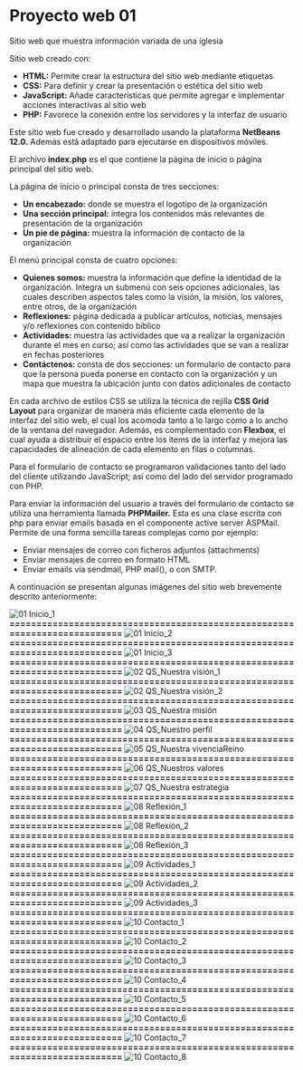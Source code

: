 # Proyecto web 01
Sitio web que muestra información variada de una iglesia

Sitio web creado con:
- **HTML:**	Permite crear la estructura del sitio web mediante etiquetas
- **CSS:**	Para definir y crear la presentación o estética del sitio web
- **JavaScript:**	Añade características que permite agregar e implementar acciones interactivas al sitio web
- **PHP:**	Favorece la conexión entre los servidores y la interfaz de usuario

Este sitio web fue creado y desarrollado usando la plataforma **NetBeans 12.0.** Además está adaptado para ejecutarse en dispositivos móviles.

El archivo **index.php** es el que contiene la página de inicio o página principal del sitio web.

La página de inicio o principal consta de tres secciones: 
- **Un encabezado:**	donde se muestra el logotipo de la organización
- **Una sección principal:**	integra los contenidos más relevantes de presentación de la organización 
- **Un pie de página:** 	muestra la información de contacto de la organización

El menú principal consta de cuatro opciones: 
- **Quienes somos:**	muestra la información que define la identidad de la organización. Integra un submenú con seis opciones adicionales, las cuales describen aspectos tales como la visión, la misión, los valores, entre otros, de la organización
- **Reflexiones:**	página dedicada a publicar artículos, noticias, mensajes y/o reflexiones con contenido bíblico
- **Actividades:**	muestra las actividades que va a realizar la organización durante el mes en curso; así como las actividades que se van a realizar en fechas posteriores 
- **Contáctenos:**	consta de dos secciones: un formulario de contacto para que la persona pueda ponerse en contacto con la organización y un mapa que muestra la ubicación junto con datos adicionales de contacto

En cada archivo de estilos CSS se utiliza la técnica de rejilla **CSS Grid Layout** para organizar de manera más eficiente cada elemento de la interfaz del sitio web, el cual los acomoda tanto a lo largo como a lo ancho de la ventana del navegador. Además, es complementado con **Flexbox**, el cual ayuda a distribuir el espacio entre los ítems de la interfaz y mejora las capacidades de alineación de cada elemento en filas o columnas.

Para el formulario de contacto se programaron validaciones tanto del lado del cliente utilizando JavaScript; así como del lado del servidor programado con PHP.

Para enviar la información del usuario a través del formulario de contacto se utiliza una herramienta  llamada **PHPMailer.** Esta es una clase escrita con php para enviar emails basada en el componente active server ASPMail. Permite de una forma sencilla tareas complejas como por ejemplo:
- Enviar mensajes de correo con ficheros adjuntos (attachments) 
- Enviar mensajes de correo en formato HTML 
- Enviar emails via sendmail, PHP mail(), o con SMTP.

A continuación se presentan algunas imágenes del sitio web brevemente descrito anteriormente:

![01  Inicio_1](https://github.com/misproyectosweb/proyecto-web-01/assets/98922137/070dddf3-d201-4478-a03a-c6904848e843)
**==========================================================================**
![01  Inicio_2](https://github.com/misproyectosweb/proyecto-web-01/assets/98922137/78b5f2fb-e6b8-4b85-8606-4a45e958894d)
**==========================================================================**
![01  Inicio_3](https://github.com/misproyectosweb/proyecto-web-01/assets/98922137/a3b795fc-62cc-423a-a359-dbb2b9edf150)
**==========================================================================**
![02  QS_Nuestra visión_1](https://github.com/misproyectosweb/proyecto-web-01/assets/98922137/3e628051-7766-4548-b366-02138887710f)
**==========================================================================**
![02  QS_Nuestra visión_2](https://github.com/misproyectosweb/proyecto-web-01/assets/98922137/a5b3caeb-d4f2-4a05-98d1-e8316e8b6de4)
**==========================================================================**
![03  QS_Nuestra misión](https://github.com/misproyectosweb/proyecto-web-01/assets/98922137/8882809d-0d1f-48cd-8b4b-d884bde0e603)
**==========================================================================**
![04  QS_Nuestro perfil](https://github.com/misproyectosweb/proyecto-web-01/assets/98922137/1d9347f4-e324-44a5-a44a-8db582a43e82)
**==========================================================================**
![05  QS_Nuestra vivenciaReino](https://github.com/misproyectosweb/proyecto-web-01/assets/98922137/d3d7448b-6b4c-435a-8221-76a9a155bc4a)
**==========================================================================**
![06  QS_Nuestros valores](https://github.com/misproyectosweb/proyecto-web-01/assets/98922137/06b861b5-4a8b-45d6-bdf3-602c9481aaf6)
**==========================================================================**
![07  QS_Nuestra estrategia](https://github.com/misproyectosweb/proyecto-web-01/assets/98922137/b970e191-4001-4e27-b26f-1142f5909576)
**==========================================================================**
![08  Reflexión_1](https://github.com/misproyectosweb/proyecto-web-01/assets/98922137/81fe4a54-9eed-43b7-bc85-55fc4a5300df)
**==========================================================================**
![08  Reflexión_2](https://github.com/misproyectosweb/proyecto-web-01/assets/98922137/98cef37f-e17f-4787-9614-96c5cc9206b1)
**==========================================================================**
![08  Reflexión_3](https://github.com/misproyectosweb/proyecto-web-01/assets/98922137/04521347-4a1d-406e-8676-d303b215bc6e)
**==========================================================================**
![09  Actividades_1](https://github.com/misproyectosweb/proyecto-web-01/assets/98922137/0da78519-aa99-4105-8d3c-709394825264)
**==========================================================================**
![09  Actividades_2](https://github.com/misproyectosweb/proyecto-web-01/assets/98922137/23fbbf01-7d87-4d4c-a882-aca7a1394b76)
**==========================================================================**
![09  Actividades_3](https://github.com/misproyectosweb/proyecto-web-01/assets/98922137/796daa54-fd08-4309-baea-6e0ba192394a)
**==========================================================================**
![10  Contacto_1](https://github.com/misproyectosweb/proyecto-web-01/assets/98922137/abeb4db6-39f5-42b4-af10-872a676bd264)
**==========================================================================**
![10  Contacto_2](https://github.com/misproyectosweb/proyecto-web-01/assets/98922137/b67ba119-e0de-483e-9d1f-40586bdc30bd)
**==========================================================================**
![10  Contacto_3](https://github.com/misproyectosweb/proyecto-web-01/assets/98922137/ae15cf01-120e-4cff-8ed9-f0c6729e32f1)
**==========================================================================**
![10  Contacto_4](https://github.com/misproyectosweb/proyecto-web-01/assets/98922137/6aa5fa36-a1f1-4d37-be22-2f9beb21d585)
**==========================================================================**
![10  Contacto_5](https://github.com/misproyectosweb/proyecto-web-01/assets/98922137/c2646809-127c-4eae-afde-2bf6b8908b61)
**==========================================================================**
![10  Contacto_6](https://github.com/misproyectosweb/proyecto-web-01/assets/98922137/61eed3d9-fabe-4cfd-bf3a-465b3168a0a3)
**==========================================================================**
![10  Contacto_7](https://github.com/misproyectosweb/proyecto-web-01/assets/98922137/094272d3-1150-4e40-8791-92d2af59184d)
**==========================================================================**
![10  Contacto_8](https://github.com/misproyectosweb/proyecto-web-01/assets/98922137/2014e86f-396b-4d27-ad99-3bad04cfc902)
